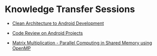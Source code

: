 # Knowledge Transfer Sessions

- [Clean Architecture to Android Development](https://github.com/gabrielbmoro/knowledge-transfer-gbmoro/blob/master/kt-cleanarchitecture-03062020/clean_architecture_to_android_development.pdf)

- [Code Review on Android Projects](https://github.com/gabrielbmoro/knowledge-transfer-gbmoro/blob/master/kt-code-review-08-06-2020/code_review_on_android_projects.pdf)

- [Matrix Multiplication - Parallel Computing in Shared Memory using OpenMP](https://github.com/gabrielbmoro/knowledge-transfer-gbmoro/blob/master/kt-parallelcomputing-14102018/presentation/KT_14-november-2018.pdf)
